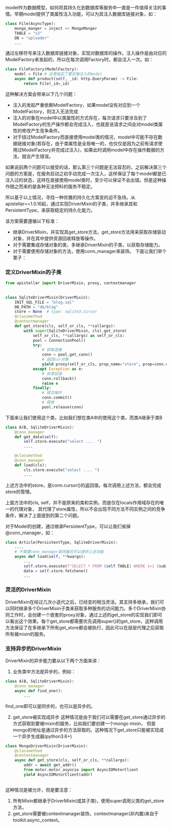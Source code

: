 model作为数据模型，如何将其持久化到数据库等服务中一直是一件值得关注的事情。早期model提供了类属性注入功能，可以为其注入数据库链接对象，如：
```python
class File(AsyncType):
    mongo_manger = inject << MongoManger
    TABLE = "s3"
    DB = "uploader"
    ...
```
通过左移符号来注入数据库链接对象，实现对数据库的操作。注入操作是由对应的ModelFactory来发起的，所以在每次调用Factory时，都会注入一次。如：
```python
class FileFactory(ModelFactory):
    model = File # 这里指定了要实施注入的model
    async def product(self, _id: http.QueryParam) -> File:
        return File(_id=_id)
```
这种解决方案会带来以下几个问题：
- 注入的发起严重依赖ModelFactory，如果model没有对应到一个ModelFactory，则注入无法完成
- 注入的对象在model中以类属性的方式存在，每次请求只要涉及到了ModelFactory的生产操作都会完成注入，也就是说请求之间会对model类属性的修改产生竞争条件。
- 对于绕过ModelFactory而直接使用model类的情况，model中可能不存在数据链接对象(若存在，由于类属性是全局唯一的，也仅仅是因为之前有请求使用过ModelFactory并完成过注入)，如果此时调用model中存在操作数据的方法，就会产生错误。

如果说前两个问题可以接受的话，那么第三个问题是无法容忍的，之前解决第三个问题的方案是，在服务启动之初手动完成一次注入，这样保证了每个model都是已注入过的状态，这样在直接使用model类时，至少可以保证不会出错。但是这种操作随之而来的是各种无法预料的服务不稳定。

所以基于以上情况，寻找一种优雅的持久化方案变的迫不急待。从apistellar==1.0.16起，通过实现DriverMixin的子类，并多继承其和PersistentType，来获取稳定的持久化能力。

该方案需要遵循以下标准：
- 继承DriverMixin，并实现其get_store方法，get_store方法用来获取存储驱动对象，并在其中提供资源回收释放等操作。
- 对于需要集成存储对象的类，多继承DriverMixin的子类，以获取存储能力。
- 对于需要使用存储对象的方法，使用conn_manager来装饰。
下面让我们举个栗子：

### 定义DriverMixin的子类
```python
from apistellar import DriverMixin, proxy, contextmanager
 
 
class SqliteDriverMixin(DriverMixin):
    INIT_SQL_FILE = "blog.sql"
    DB_PATH = "db/blog"
    store = None  # type: sqlite3.Cursor
    @classmethod
    @contextmanager
    def get_store(cls, self_or_cls, **callargs):
        with super(SqliteDriverMixin, cls).get_store(
            self_or_cls, **callargs) as self_or_cls:
            pool = ConnectionPool()
            try:
                # 获取连接
                conn = pool.get_conn()
                # 返回cur对象
                yield proxy(self_or_cls, prop_name="store", prop=conn.cursor())
            except Exception as e:
                # 异常回滚
                conn.rollback()
                raise e
            finally:
                # 提交操作
                conn.commit()
                # 释放
                pool.release(conn)

```
下面来让我们使用这个类，比如我们想在类A中的使用这个类，而类A继承于类B
```python
class A(B, SqliteDriverMixin):
    @conn_manager
    def get_data(self):
        self.store.execute("select .... ")
        ....

    @classmethod
    @conn_manager
    def load(cls):
        cls.store.execute("select .... ")
        ....
```
上述方法中的store，是conn.cursor()的返回值。每次调用上述方法，都会完成store的管理。

上面方法中的cls, self，并不是原来的类和实例，而是仅在locals作用域存在的唯一的代理对象， 其代理了store属性，所以不会出现不同方法不同实例之间的竞争条件，解决了上面提到的第二个问题。

对于Model的创建，通过继承PersistentType，可以让我们省掉 @conn_manager，如：
```python
class Article(PersistentType, SqliteDriverMixin):
    ....
    # 不需要conn_manager装饰器也可以提供上述功能
    async def load(self, **kwargs):
        ...
        self.store.execute(f"SELECT * FROM {self.TABLE} WHERE 1=1 {sub}", args)
        data = self.store.fetchone()
        ...
```
### 灵活的DriverMixin
DriverMixin在经过几次小迭代之后，已经变的相当灵活。其支持多继承，我们可以同时继承多个DriverMixin子类来获取多种服务的访问能力。多个DriverMixin协同工作时，会创建一个嵌套的proxy对象，通过上述的get_store的实现我们即可以看出这个效果。每个get_store都需要优先调用super()的get_store，这种调用方法保证了在多继承下所有get_store都会被执行，因此可以在层层代理之后获取所有被mixin的服务。
### 支持异步的DriverMixin
DriverMixin的异步能力要从以下两个方面来讲：
1. 业务类中方法是异步的，例如：

```python
class A(B, SqliteDriverMixin):
    @conn_manager
    async def find_one():
        ...
````
find_one即可以是同步的，也可以是异步的。

2. get_store被实现成异步
这种情况是由于我们可以需要在get_store通过异步的方式获取到要被mixin的服务，比如我们要创建一个mongo mixin， 但是mongo的地址是通过异步的方法获取的。这种情况下get_store只能被实现成一个异步生成器(python3.6+)
```python
class MongoDriverMixin(DriverMixin):
    @classmethod
    @contextmanager
    async def get_store(cls, self_or_cls, **callargs):
        addr = await get_addr()
        from motor.motor_asyncio import AsyncIOMotorClient
        yield AsyncIOMotorClient(addr)
        
```
这种情况是被允许，但是要注意：
1. 所有Mixin都继承于DriverMixin(或其子类)，使用super调用父类的get_store方法，
2. get_store需要被contextmanager装饰，contextmanager(非内置)来自于toolkit.async_context。